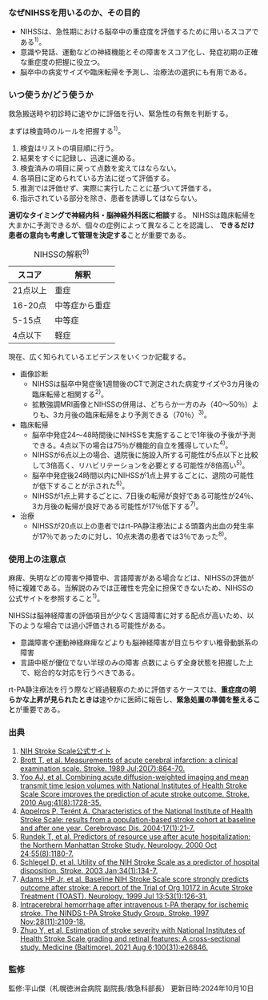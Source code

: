 ### なぜNIHSSを用いるのか、その目的
- NIHSSは、急性期における脳卒中の重症度を評価するために用いるスコアである<sup>1)</sup>。
- 意識や発話、運動などの神経機能とその障害をスコア化し、発症初期の正確な重症度の把握に役立つ。
- 脳卒中の病変サイズや臨床転帰を予測し、治療法の選択にも有用である。

### いつ使うか/どう使うか
救急搬送時や初診時に速やかに評価を行い、緊急性の有無を判断する。

まずは検査時のルールを把握する<sup>1)</sup>。
1. 検査はリストの項目順に行う。
2. 結果をすぐに記録し、迅速に進める。
3. 検査済みの項目に戻って点数を変えてはならない。
4. 各項目に定められている方法に従って評価する。
5. 推測では評価せず、実際に実行したことに基づいて評価する。
6. 指示されている部分を除き、患者を誘導してはならない。

**適切なタイミングで神経内科・脳神経外科医に相談**する。
NIHSSは臨床転帰を大まかに予測できるが、個々の症例によって異なることを認識し、
**できるだけ患者の意向も考慮して管理を決定する**ことが重要である。

<table>
  <caption>
    NIHSSの解釈<sup>9)</sup>
  </caption>
  <thead>
    <tr>
      <th>スコア</th>
      <th>解釈</th>
    </tr>
  </thead>
  <tbody>
    <tr>
      <td>21点以上</td>
      <td>重症</td>
    </tr>
    <tr>
      <td>16-20点</td>
      <td>中等症から重症</td>
    </tr>
    <tr>
      <td>5-15点</td>
      <td>中等症</td>
    </tr>
    <tr>
      <td>4点以下</td>
      <td>軽症</td>
    </tr>
  </tbody>
</table>

現在、広く知られているエビデンスをいくつか記載する。

* 画像診断  
  * NIHSSは脳卒中発症後1週間後のCTで測定された病変サイズや3カ月後の臨床転帰と相関する<sup>2)</sup>。  
  * 拡散強調MRI画像とNIHSSの併用は、どちらか一方のみ（40〜50％）よりも、3カ月後の臨床転帰をより予測できる（70％）<sup>3)</sup>。  
* 臨床転帰  
  * 脳卒中発症24〜48時間後にNIHSSを実施することで1年後の予後が予測できる。4点以下の場合は75％が機能的自立を獲得していた<sup>4)</sup>。  
  * NIHSSが6点以上の場合、退院後に施設入所する可能性が5点以下と比較して3倍高く、リハビリテーションを必要とする可能性が8倍高い<sup>5)</sup>。
  * 脳卒中発症後24時間以内にNIHSSが1点上昇するごとに、退院の可能性が低下することが示された<sup>6)</sup>。
  * NIHSSが1点上昇するごとに、7日後の転帰が良好である可能性が24％、3カ月後の転帰が良好である可能性が17％低下する<sup>7)</sup>。
* 治療
  * NIHSSが20点以上の患者ではrt-PA静注療法による頭蓋内出血の発生率が17％であったのに対し、10点未満の患者では3％であった<sup>8)</sup>。

### 使用上の注意点
<div class=gray-box>
麻痺、失明などの障害や挿管中、言語障害がある場合などは、NIHSSの評価が特に複雑である。当解説のみでは正確性を完全に担保できないため、NIHSSの公式サイトを参照すること<sup>1)</sup>。
</div>

NIHSSは脳神経障害の評価項目が少なく言語障害に対する配点が高いため、以下のような場合では過小評価される可能性がある。
- 意識障害や運動神経麻痺などよりも脳神経障害が目立ちやすい椎骨動脈系の障害
- 言語中枢が優位でない半球のみの障害
点数によらず全身状態を把握した上で、総合的な対応を行うべきである。

rt-PA静注療法を行う際など経過観察のために評価するケースでは、**重症度の明らかな上昇が見られたときは**速やかに医師に報告し、**緊急処置の準備を整えること**が重要である。

### 出典
1. [NIH Stroke Scale公式サイト](https://www.ninds.nih.gov/health-information/stroke/assess-and-treat/nih-stroke-scale)  
2. [Brott T, et al. Measurements of acute cerebral infarction: a clinical examination scale. Stroke. 1989 Jul;20(7):864-70.](https://pubmed.ncbi.nlm.nih.gov/2749846/)  
3. [Yoo AJ, et al. Combining acute diffusion-weighted imaging and mean transmit time lesion volumes with National Institutes of Health Stroke Scale Score improves the prediction of acute stroke outcome. Stroke. 2010 Aug;41(8):1728-35.](https://pubmed.ncbi.nlm.nih.gov/20595665/)  
4. [Appelros P, Terént A. Characteristics of the National Institute of Health Stroke Scale: results from a population-based stroke cohort at baseline and after one year. Cerebrovasc Dis. 2004;17(1):21-7.](https://pubmed.ncbi.nlm.nih.gov/14530634/)  
5. [Rundek T, et al. Predictors of resource use after acute hospitalization: the Northern Manhattan Stroke Study. Neurology. 2000 Oct 24;55(8):1180-7.](https://pubmed.ncbi.nlm.nih.gov/11071497/)  
6. [Schlegel D, et al. Utility of the NIH Stroke Scale as a predictor of hospital disposition. Stroke. 2003 Jan;34(1):134-7.](https://pubmed.ncbi.nlm.nih.gov/12511764/)  
7. [Adams HP Jr, et al. Baseline NIH Stroke Scale score strongly predicts outcome after stroke: A report of the Trial of Org 10172 in Acute Stroke Treatment (TOAST). Neurology. 1999 Jul 13;53(1):126-31.](https://pubmed.ncbi.nlm.nih.gov/10408548/)  
8. [Intracerebral hemorrhage after intravenous t-PA therapy for ischemic stroke. The NINDS t-PA Stroke Study Group. Stroke. 1997 Nov;28(11):2109-18.](https://pubmed.ncbi.nlm.nih.gov/9368550/)  
9. [Zhuo Y, et al. Estimation of stroke severity with National Institutes of Health Stroke Scale grading and retinal features: A cross-sectional study. Medicine (Baltimore). 2021 Aug 6;100(31):e26846.](https://pmc.ncbi.nlm.nih.gov/articles/PMC8341321/#R9)

### 監修
監修:平山傑（札幌徳洲会病院 副院長/救急科部長）
更新日時:2024年10月10日